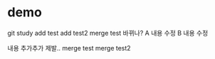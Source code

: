 # demo
git study
add test
add test2
merge test
바뀌나?
A 내용 수정
B 내용 수정

내용 추가추가
제발..
merge test
merge test2